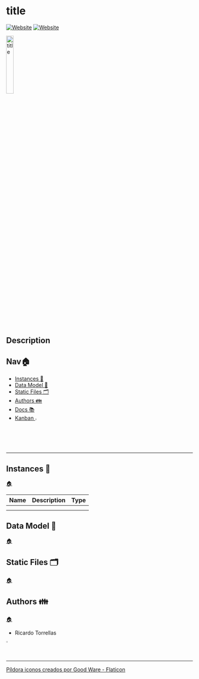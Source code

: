 # title

[![Website](https://img.shields.io/website?style=plastic&url=https%3A%2F%2Frick-torrellas.github.io%2Ftemplate-main%2F)](https://rick-torrellas.github.io/template-main/) [![Website](https://img.shields.io/website?label=repo&logo=github&style=plastic&url=https%3A%2F%2Fgithub.com%2FRick-torrellas%2Ftemplate-main)](https://github.com/Rick-torrellas/template-main)

<img src="" alt="title" width="20%">

## Description

<h2 id="nav">Nav🏠 </h2>

* [Instances 🧮](#instances)
* [Data Model 💾](#data-model)
* [Static Files 🗂️](#static-files)
* [Authors 👪](#authors)
* [Docs 📚](https://user-name.github.io/project-name)
* <a href="./kanban.md" title="kanban">Kanban <img width="2%" src="https://res.cloudinary.com/rick-rick-torrellas/image/upload/v1629301660/icons/kanban_oifhu7.png"/></a>

***
<h2 id="instances">Instances 🧮 </h2>

[🏠](#nav "Back home")

| Name | Description | Type |
| --- | --- | --- |
| | | |
| | | |

<h2 id="data-model">Data Model 💾</h2>

[🏠](#nav "Back home")

<h2 id="static-files">Static Files 🗂️</h2>

[🏠](#nav "Back home")

<h2 id="authors">Authors 👪</h2>

[🏠](#nav "Back home")

* Ricardo Torrellas

<img src="https://res.cloudinary.com/rick-rick-torrellas/image/upload/v1632064143/icons/pill_sakm1z.svg" alt="template" width="1%">

---
<a href="https://www.flaticon.es/iconos-gratis/pildora" title="píldora iconos">Píldora iconos creados por Good Ware - Flaticon</a>